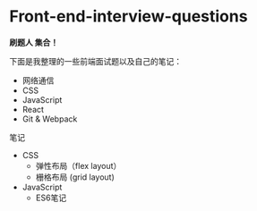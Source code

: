 # Front-end-interview-questions
**刷题人 集合！**

下面是我整理的一些前端面试题以及自己的笔记：

* 网络通信
* CSS
* JavaScript
* React
* Git &  Webpack

笔记

* CSS
  * 弹性布局（flex layout）
  * 栅格布局  (grid layout)
* JavaScript
  * ES6笔记

